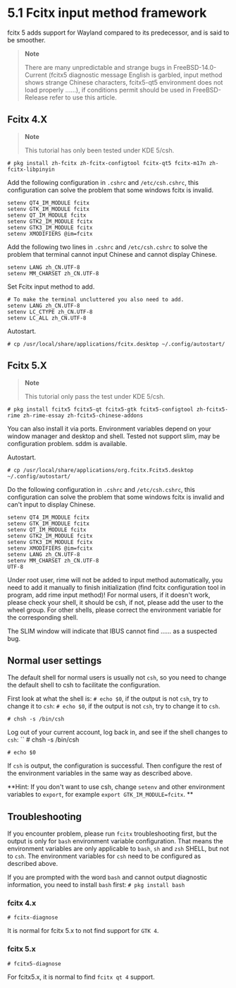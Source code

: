 # 5.1 Fcitx input method framework

fcitx 5 adds support for Wayland compared to its predecessor, and is said to be smoother.

>**Note**
>
>There are many unpredictable and strange bugs in FreeBSD-14.0-Current (fcitx5 diagnostic message English is garbled, input method shows strange Chinese characters, fcitx5-qt5 environment does not load properly ......), if conditions permit should be used in FreeBSD- Release refer to use this article.

## Fcitx 4.X

>**Note**
>
>This tutorial has only been tested under KDE 5/csh.

`# pkg install zh-fcitx zh-fcitx-configtool fcitx-qt5 fcitx-m17n zh-fcitx-libpinyin`

Add the following configuration in `.cshrc` and `/etc/csh.cshrc`, this configuration can solve the problem that some windows fcitx is invalid.

```
setenv QT4_IM_MODULE fcitx
setenv GTK_IM_MODULE fcitx
setenv QT_IM_MODULE fcitx
setenv GTK2_IM_MODULE fcitx
setenv GTK3_IM_MODULE fcitx
setenv XMODIFIERS @im=fcitx
```

Add the following two lines in `.cshrc` and `/etc/csh.cshrc` to solve the problem that terminal cannot input Chinese and cannot display Chinese.

```
setenv LANG zh_CN.UTF-8
setenv MM_CHARSET zh_CN.UTF-8
```

Set Fcitx input method to add.

```
# To make the terminal uncluttered you also need to add.
setenv LANG zh_CN.UTF-8
setenv LC_CTYPE zh_CN.UTF-8
setenv LC_ALL zh_CN.UTF-8
```
Autostart.

`# cp /usr/local/share/applications/fcitx.desktop ~/.config/autostart/`

## Fcitx 5.X

>**Note**
>
>This tutorial only pass the test under KDE 5/csh.

`# pkg install fcitx5 fcitx5-qt fcitx5-gtk fcitx5-configtool zh-fcitx5-rime zh-rime-essay zh-fcitx5-chinese-addons`

You can also install it via ports. Environment variables depend on your window manager and desktop and shell. Tested not support slim, may be configuration problem. sddm is available.

Autostart.

`# cp /usr/local/share/applications/org.fcitx.Fcitx5.desktop ~/.config/autostart/`

Do the following configuration in `.cshrc` and `/etc/csh.cshrc`, this configuration can solve the problem that some windows fcitx is invalid and can't input to display Chinese.

```
setenv QT4_IM_MODULE fcitx
setenv GTK_IM_MODULE fcitx
setenv QT_IM_MODULE fcitx
setenv GTK2_IM_MODULE fcitx
setenv GTK3_IM_MODULE fcitx
setenv XMODIFIERS @im=fcitx
setenv LANG zh_CN.UTF-8
setenv MM_CHARSET zh_CN.UTF-8
UTF-8
```
Under root user, rime will not be added to input method automatically, you need to add it manually to finish initialization (find fcitx configuration tool in program, add rime input method)! For normal users, if it doesn't work, please check your shell, it should be csh, if not, please add the user to the wheel group. For other shells, please correct the environment variable for the corresponding shell.

The SLIM window will indicate that IBUS cannot find ...... as a suspected bug.
  
## Normal user settings
  
The default shell for normal users is usually not `csh`, so you need to change the default shell to csh to facilitate the configuration.
  
First look at what the shell is: `# echo $0`, if the output is not `csh`, try to change it to `csh`: `# echo $0`, if the output is not `csh`, try to change it to `csh`.

```
# chsh -s /bin/csh
```

Log out of your current account, log back in, and see if the shell changes to `csh`: `` # chsh -s /bin/csh

```
# echo $0
```
  
If `csh` is output, the configuration is successful. Then configure the rest of the environment variables in the same way as described above.
  
**Hint: If you don't want to use csh, change `setenv` and other environment variables to `export`, for example `export GTK_IM_MODULE=fcitx`. **
  
## Troubleshooting
  
If you encounter problem, please run `fcitx` troubleshooting first, but the output is only for `bash` environment variable configuration.
That means the environment variables are only applicable to `bash`, `sh` and `zsh` SHELL, but not to `csh`. The environment variables for `csh` need to be configured as described above.
  
If you are prompted with the word `bash` and cannot output diagnostic information, you need to install `bash` first: `# pkg install bash`
  
### fcitx 4.x
  
```
# fcitx-diagnose
```
  
It is normal for fcitx 5.x to not find support for `GTK 4`.
  
### fcitx 5.x
  
```
# fcitx5-diagnose
```
  
For fcitx5.x, it is normal to find `fcitx qt 4` support.
